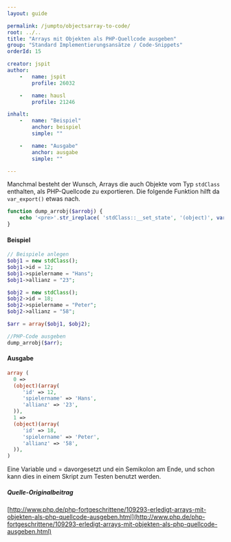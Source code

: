 ```yaml
---
layout: guide

permalink: /jumpto/objectsarray-to-code/
root: ../..
title: "Arrays mit Objekten als PHP-Quellcode ausgeben"
group: "Standard Implementierungsansätze / Code-Snippets"
orderId: 15

creator: jspit
author:
    -   name: jspit
        profile: 26032

    -   name: hausl
        profile: 21246

inhalt:
    -   name: "Beispiel"
        anchor: beispiel
        simple: ""

    -   name: "Ausgabe"
        anchor: ausgabe
        simple: ""

---
```


Manchmal besteht der Wunsch, Arrays die auch Objekte vom Typ `stdClass` enthalten,
als PHP-Quellcode zu exportieren. Die folgende Funktion hilft da `var_export()` etwas nach.

~~~ php
function dump_arrobj($arrobj) {
    echo '<pre>'.str_ireplace( 'stdClass::__set_state', '(object)', var_export($arrobj,true) ).'</pre>';
}
~~~

#### Beispiel

~~~ php
// Beispiele anlegen
$obj1 = new stdClass();
$obj1->id = 12;
$obj1->spielername = "Hans";
$obj1->allianz = "23";

$obj2 = new stdClass();
$obj2->id = 18;
$obj2->spielername = "Peter";
$obj2->allianz = "58";

$arr = array($obj1, $obj2);

//PHP-Code ausgeben
dump_arrobj($arr);
~~~

#### Ausgabe

~~~ php
array (
  0 =>
  (object)(array(
     'id' => 12,
     'spielername' => 'Hans',
     'allianz' => '23',
  )),
  1 =>
  (object)(array(
     'id' => 18,
     'spielername' => 'Peter',
     'allianz' => '58',
  )),
)
~~~

Eine Variable und = davorgesetzt und ein Semikolon am Ende, und schon kann dies in einem Skript zum Testen benutzt werden.


##### Quelle-Originalbeitrag
[http://www.php.de/php-fortgeschrittene/109293-erledigt-arrays-mit-objekten-als-php-quellcode-ausgeben.html](http://www.php.de/php-fortgeschrittene/109293-erledigt-arrays-mit-objekten-als-php-quellcode-ausgeben.html)
